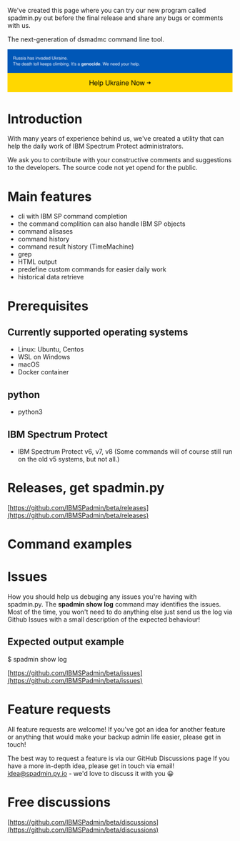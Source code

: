We've created this page where you can try our new program called spadmin.py out before the final release and share any bugs or comments with us.

The next-generation of dsmadmc command line tool.

[![SWUbanner](https://raw.githubusercontent.com/vshymanskyy/StandWithUkraine/main/banner2-direct.svg)](https://vshymanskyy.github.io/StandWithUkraine/)

# Introduction

With many years of experience behind us, we've created a utility that can help the daily work of IBM Spectrum Protect administrators. 

We ask you to contribute with your constructive comments and suggestions to the developers. The source code not yet opend for the public.

# Main features

- cli with IBM SP command completion 
- the command complition can also handle IBM SP objects
- command alisases
- command history
- command result history (TimeMachine)
- grep
- HTML output
- predefine custom commands for easier daily work 
- historical data retrieve

# Prerequisites

## Currently supported operating systems

- Linux: Ubuntu, Centos
- WSL on Windows
- macOS
- Docker container

## python

- python3 

## IBM Spectrum Protect

- IBM Spectrum Protect v6, v7, v8 (Some commands will of course still run on the old v5 systems, but not all.)

# Releases, get spadmin.py

[https://github.com/IBMSPadmin/beta/releases](https://github.com/IBMSPadmin/beta/releases)

# Command examples

# Issues

How you should help us debuging any issues you're having with spadmin.py. The **spadmin show log** command may identifies the issues. Most of the time, you won't need to do anything else just send us the log via Github Issues with a small description of the expected behaviour!

## Expected output example

$ spadmin show log

[https://github.com/IBMSPadmin/beta/issues](https://github.com/IBMSPadmin/beta/issues)

# Feature requests

All feature requests are welcome! If you've got an idea for another feature or anything that would make your backup admin life easier, please get in touch!

The best way to request a feature is via our GitHub Discussions page
If you have a more in-depth idea, please get in touch via email! idea@spadmin.py.io - we'd love to discuss it with you 😀

# Free discussions

[https://github.com/IBMSPadmin/beta/discussions](https://github.com/IBMSPadmin/beta/discussions)
